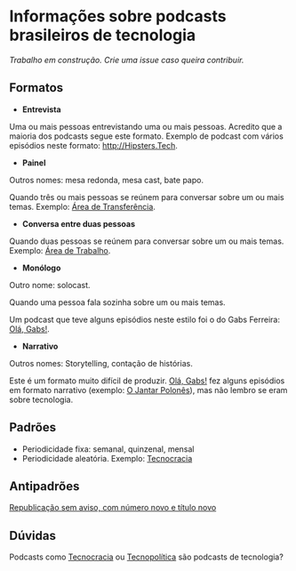 # Informações sobre podcasts brasileiros de tecnologia

_Trabalho em construção. Crie uma issue caso queira contribuir._


## Formatos

- **Entrevista**


Uma ou mais pessoas entrevistando uma ou mais pessoas.
Acredito que a maioria dos podcasts segue este formato.
Exemplo de podcast com vários episódios neste formato: <http://Hipsters.Tech>.

- **Painel**

Outros nomes: mesa redonda, mesa cast, bate papo.

Quando três ou mais pessoas se reúnem para conversar sobre um ou mais temas.
Exemplo: [Área de Transferência](https://gigahertz.fm/podcasts/adt).

- **Conversa entre duas pessoas**

Quando duas pessoas se reúnem para conversar sobre um ou mais temas.
Exemplo: [Área de Trabalho](https://gigahertz.fm/podcasts/adtrabalho).

- **Monólogo**

Outro nome: solocast.

Quando uma pessoa fala sozinha sobre um ou mais temas.

Um podcast que teve alguns episódios neste estilo foi o do Gabs Ferreira: [Olá, Gabs!](https://open.spotify.com/show/094hX276k5lFzM8Ig2xpsl).

- **Narrativo**

Outros nomes: Storytelling, contação de histórias.

Este é um formato muito difícil de produzir. [Olá, Gabs!](https://open.spotify.com/show/094hX276k5lFzM8Ig2xpsl) fez alguns episódios em formato narrativo (exemplo: [O Jantar Polonês](https://www.youtube.com/watch?v=wwXvIjyULlg)), mas não lembro se eram sobre tecnologia.



## Padrões

- Periodicidade fixa: semanal, quinzenal, mensal
- Periodicidade aleatória. Exemplo: [Tecnocracia](https://manualdousuario.net/series/tecnocracia/)

## Antipadrões

[Republicação sem aviso, com número novo e título novo](https://bsky.app/profile/adolfont.github.io/post/3lhts6huhp22g)

## Dúvidas 

Podcasts como [Tecnocracia](https://manualdousuario.net/series/tecnocracia/) ou [Tecnopolítica](https://tecnopolitica.blog.br/) são podcasts de tecnologia?
